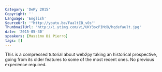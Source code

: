 ```yaml
---
Category: 'DePy 2015'
Copyright: ''
Language: 'English'
SourceUrl: '"http://youtu.be/FaaltEB_v0s"'
ThumbnailUrl: 'http://i.ytimg.com/vi/UKY3scPIMd8/hqdefault.jpg'
date: '2015-05-30'
speakers: [Massimo Di Pierro]
tags: []
---
```

This is a compressed tutorial about web2py taking an historical prospective, going from its older features to some of the most recent ones. No previous experience required.